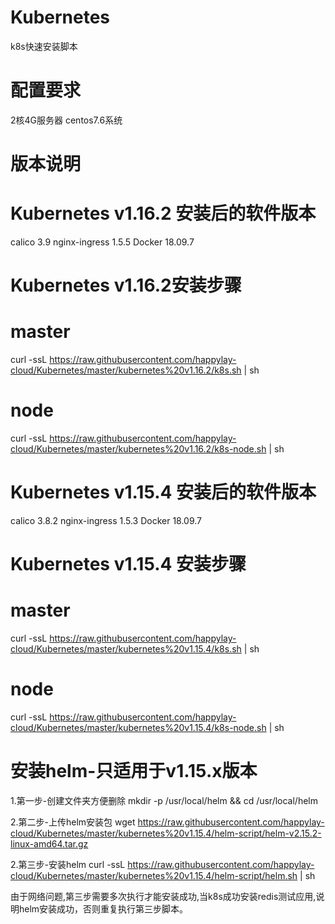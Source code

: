 # Kubernetes
k8s快速安装脚本

# 配置要求
2核4G服务器
centos7.6系统

# 版本说明

# Kubernetes v1.16.2 安装后的软件版本
calico 3.9
nginx-ingress 1.5.5
Docker 18.09.7

# Kubernetes v1.16.2安装步骤
# master

curl -ssL https://raw.githubusercontent.com/happylay-cloud/Kubernetes/master/kubernetes%20v1.16.2/k8s.sh | sh

# node

curl -ssL https://raw.githubusercontent.com/happylay-cloud/Kubernetes/master/kubernetes%20v1.16.2/k8s-node.sh | sh

# Kubernetes v1.15.4 安装后的软件版本
calico 3.8.2
nginx-ingress 1.5.3
Docker 18.09.7

# Kubernetes v1.15.4 安装步骤
# master

curl -ssL https://raw.githubusercontent.com/happylay-cloud/Kubernetes/master/kubernetes%20v1.15.4/k8s.sh | sh

# node

curl -ssL https://raw.githubusercontent.com/happylay-cloud/Kubernetes/master/kubernetes%20v1.15.4/k8s-node.sh | sh

# 安装helm-只适用于v1.15.x版本

1.第一步-创建文件夹方便删除
mkdir -p /usr/local/helm && cd /usr/local/helm

2.第二步-上传helm安装包
wget https://raw.githubusercontent.com/happylay-cloud/Kubernetes/master/kubernetes%20v1.15.4/helm-script/helm-v2.15.2-linux-amd64.tar.gz

2.第三步-安装helm
curl -ssL https://raw.githubusercontent.com/happylay-cloud/Kubernetes/master/kubernetes%20v1.15.4/helm-script/helm.sh | sh

由于网络问题,第三步需要多次执行才能安装成功,当k8s成功安装redis测试应用,说明helm安装成功，否则重复执行第三步脚本。
